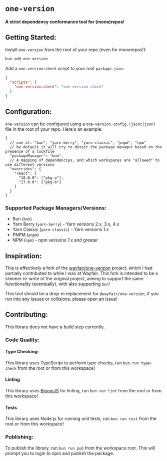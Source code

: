 # `one-version`

**A strict dependency conformance tool for (mono)repos!**

## Getting Started:

Install `one-version` from the root of your repo (even for monorepos!):

```bash
bun add one-version
```

Add a `one-version:check` script to your root `package.json`:

```json
{
  "scripts": {
    "one-version:check": "one-version check"
  }
}
```

## Configuration:

`one-version` can be configured using a `one-version.config.(jsonc|json)` file in the root of your repo. Here's an example:

```jsonc
{
  // one of: "bun", "yarn-berry", "yarn-classic", "pnpm", "npm"
  // by default it will try to detect the package manager based on the presence of a lockfile
  "packageManager": "bun",
  // A mapping of dependencies, and which workspaces are "allowed" to use different versions
  "overrides": {
    "react": {
      "18.0.0": ["pkg-a"],
      "17.0.0": ["pkg-b"]
    }
  }
}
```

### Supported Package Managers/Versions:

- Bun (`bun`)
- Yarn Berry (`yarn-berry`) - Yarn versions 2.x, 3.x, 4.x
- Yarn Classic (`yarn-classic`) - Yarn versions 1.x
- PNPM (`pnpm`)
- NPM (`npm`) - npm versions 7.x and greater

## Inspiration:

This is effectively a fork of the [wayfair/one-version](https://github.com/wayfair/one-version) project, which I had partially contributed to while I was at Wayfair. This fork is intended to be a slimmer re-write of the original project, aiming to support the same functionality (eventually), with also supporting `bun`!

This tool should be a drop-in replacement for `@wayfair/one-version`, if you run into any issues or collisions, please open an issue!

## Contributing:

This library does not have a build step currently.

### Code Quality:

#### Type Checking:

This library uses TypeScript to perform type checks, run `bun run type-check` from the root or from this workspace!

#### Linting

This library uses [BiomeJS](https://biomejs.dev/) for linting, run `bun run lint` from the root or from this workspace!

#### Tests

This library uses Node.js for running unit tests, run `bun run test` from the root or from this workspace!

### Publishing:

To publish the library, run `bun run pub` from the workspace root. This will prompt you to login to npm and publish the package.
